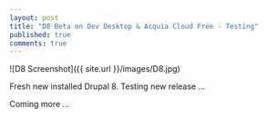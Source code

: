 ```yaml
---
layout: post
title: "D8 Beta on Dev Desktop & Acquia Cloud Free - Testing"
published: true
comments: true
---
```


![D8 Screenshot]({{ site.url }}/images/D8.jpg)

Fresh new installed Drupal 8. Testing new release ...

Coming more ... 


